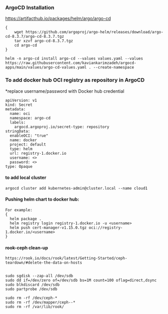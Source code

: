 ### ArgoCD Installation

https://artifacthub.io/packages/helm/argo/argo-cd

```
{
    wget https://github.com/argoproj/argo-helm/releases/download/argo-cd-8.3.7/argo-cd-8.3.7.tgz
    tar xzvf argo-cd-8.3.7.tgz
    cd argo-cd
}
```

```
helm -n argo-cd install argo-cd --values values.yaml --values https://raw.githubusercontent.com/kaviankarimzadeh/argocd-apps/main/values/argo-cd-values.yaml . --create-namespace
```


### To add docker hub OCI registry as repository in ArgoCD
*replace username/password with Docker hub credential

```
apiVersion: v1
kind: Secret
metadata:
  name: oci
  namespace: argo-cd
  labels:
    argocd.argoproj.io/secret-type: repository
stringData:
  enableOCI: "true"
  name: docker
  project: default
  type: helm
  url: registry-1.docker.io
  username: <>
  password: <>
type: Opaque
```

#### to add local cluster
```
argocd cluster add kubernetes-admin@cluster.local --name cloud1
```

#### Pushing helm chart to docker hub:
```
For example:
{
  helm package .
  helm registry login registry-1.docker.io -u <username>
  helm push cert-manager-v1.15.0.tgz oci://registry-1.docker.io/<username>
}
```


#### rook-ceph clean-up

```
https://rook.io/docs/rook/latest/Getting-Started/ceph-teardown/#delete-the-data-on-hosts


sudo sgdisk --zap-all /dev/sdb
sudo dd if=/dev/zero of=/dev/sdb bs=1M count=100 oflag=direct,dsync
sudo blkdiscard /dev/sdb
sudo partprobe /dev/sdb

sudo rm -rf /dev/ceph-*
sudo rm -rf /dev/mapper/ceph--*
sudo rm -rf /var/lib/rook/
```